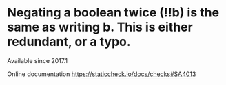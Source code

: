# Negating a boolean twice (!!b) is the same as writing b. This is either redundant, or a typo.

Available since
    2017.1

Online documentation
    https://staticcheck.io/docs/checks#SA4013
